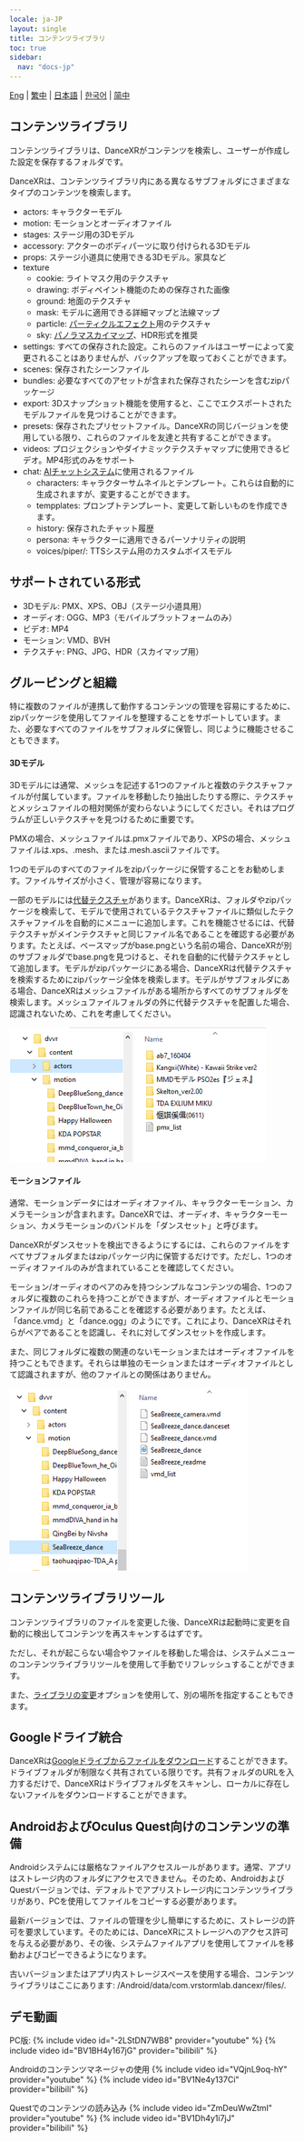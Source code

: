 ```yaml
---
locale: ja-JP
layout: single
title: コンテンツライブラリ
toc: true
sidebar:
  nav: "docs-jp"
---
```

[Eng](/dancexr/preparecontent) | [繁中](/tw/dancexr/preparecontent) | [日本語](/jp/dancexr/preparecontent) | [한국어](/kr/dancexr/preparecontent) | [简中](/zh/dancexr/preparecontent)

## コンテンツライブラリ

コンテンツライブラリは、DanceXRがコンテンツを検索し、ユーザーが作成した設定を保存するフォルダです。

DanceXRは、コンテンツライブラリ内にある異なるサブフォルダにさまざまなタイプのコンテンツを検索します。

* actors: キャラクターモデル
* motion: モーションとオーディオファイル
* stages: ステージ用の3Dモデル
* accessory: アクターのボディパーツに取り付けられる3Dモデル
* props: ステージ小道具に使用できる3Dモデル。家具など
* texture
  * cookie: ライトマスク用のテクスチャ
  * drawing: ボディペイント機能のための保存された画像
  * ground: 地面のテクスチャ
  * mask: モデルに適用できる詳細マップと法線マップ
  * particle: [パーティクルエフェクト](features/particles.md)用のテクスチャ
  * sky: [パノラマスカイマップ](features/skymap.md)、HDR形式を推奨
* settings: すべての保存された設定。これらのファイルはユーザーによって変更されることはありませんが、バックアップを取っておくことができます。
* scenes: 保存されたシーンファイル
* bundles: 必要なすべてのアセットが含まれた保存されたシーンを含むzipパッケージ
* export: 3Dスナップショット機能を使用すると、ここでエクスポートされたモデルファイルを見つけることができます。
* presets: 保存されたプリセットファイル。DanceXRの同じバージョンを使用している限り、これらのファイルを友達と共有することができます。
* videos: プロジェクションやダイナミックテクスチャマップに使用できるビデオ。MP4形式のみをサポート
* chat: [AIチャットシステム](ai_chat.md)に使用されるファイル
  * characters: キャラクターサムネイルとテンプレート。これらは自動的に生成されますが、変更することができます。
  * tempplates: プロンプトテンプレート、変更して新しいものを作成できます。
  * history: 保存されたチャット履歴
  * persona: キャラクターに適用できるパーソナリティの説明
  * voices/piper/: TTSシステム用のカスタムボイスモデル

## サポートされている形式

* 3Dモデル: PMX、XPS、OBJ（ステージ小道具用）
* オーディオ: OGG、MP3（モバイルプラットフォームのみ）
* ビデオ: MP4
* モーション: VMD、BVH
* テクスチャ: PNG、JPG、HDR（スカイマップ用）

## グルーピングと組織

特に複数のファイルが連携して動作するコンテンツの管理を容易にするために、zipパッケージを使用してファイルを整理することをサポートしています。また、必要なすべてのファイルをサブフォルダに保管し、同じように機能させることもできます。

#### 3Dモデル

3Dモデルには通常、メッシュを記述する1つのファイルと複数のテクスチャファイルが付属しています。ファイルを移動したり抽出したりする際に、テクスチャとメッシュファイルの相対関係が変わらないようにしてください。それはプログラムが正しいテクスチャを見つけるために重要です。

PMXの場合、メッシュファイルは.pmxファイルであり、XPSの場合、メッシュファイルは.xps、.mesh、または.mesh.asciiファイルです。

1つのモデルのすべてのファイルをzipパッケージに保管することをお勧めします。ファイルサイズが小さく、管理が容易になります。

一部のモデルには[代替テクスチャ](features/alternative_textures.md)があります。DanceXRは、フォルダやzipパッケージを検索して、モデルで使用されているテクスチャファイルに類似したテクスチャファイルを自動的にメニューに追加します。これを機能させるには、代替テクスチャがメインテクスチャと同じファイル名であることを確認する必要があります。たとえば、ベースマップがbase.pngという名前の場合、DanceXRが別のサブフォルダでbase.pngを見つけると、それを自動的に代替テクスチャとして追加します。モデルがzipパッケージにある場合、DanceXRは代替テクスチャを検索するためにzipパッケージ全体を検索します。モデルがサブフォルダにある場合、DanceXRはメッシュファイルがある場所からすべてのサブフォルダを検索します。メッシュファイルフォルダの外に代替テクスチャを配置した場合、認識されないため、これを考慮してください。

![actorsフォルダの例](/images/content_actors.PNG)

#### モーションファイル

通常、モーションデータにはオーディオファイル、キャラクターモーション、カメラモーションが含まれます。DanceXRでは、オーディオ、キャラクターモーション、カメラモーションのバンドルを「ダンスセット」と呼びます。

DanceXRがダンスセットを検出できるようにするには、これらのファイルをすべてサブフォルダまたはzipパッケージ内に保管するだけです。ただし、1つのオーディオファイルのみが含まれていることを確認してください。

モーション/オーディオのペアのみを持つシンプルなコンテンツの場合、1つのフォルダに複数のこれらを持つことができますが、オーディオファイルとモーションファイルが同じ名前であることを確認する必要があります。たとえば、「dance.vmd」と「dance.ogg」のようにです。これにより、DanceXRはそれらがペアであることを認識し、それに対してダンスセットを作成します。

また、同じフォルダに複数の関連のないモーションまたはオーディオファイルを持つこともできます。それらは単独のモーションまたはオーディオファイルとして認識されますが、他のファイルとの関係はありません。

![motionフォルダの例](/images/content_motion.PNG)

## コンテンツライブラリツール

コンテンツライブラリのファイルを変更した後、DanceXRは起動時に変更を自動的に検出してコンテンツを再スキャンするはずです。

ただし、それが起こらない場合やファイルを移動した場合は、システムメニューのコンテンツライブラリツールを使用して手動でリフレッシュすることができます。

また、[ライブラリの変更](features/googledrive.md)オプションを使用して、別の場所を指定することもできます。

## Googleドライブ統合
DanceXRは[Googleドライブからファイルをダウンロード](features/googledrive.md)することができます。ドライブフォルダが制限なく共有されている限りです。共有フォルダのURLを入力するだけで、DanceXRはドライブフォルダをスキャンし、ローカルに存在しないファイルをダウンロードすることができます。

## AndroidおよびOculus Quest向けのコンテンツの準備

Androidシステムには厳格なファイルアクセスルールがあります。通常、アプリはストレージ内のフォルダにアクセスできません。そのため、AndroidおよびQuestバージョンでは、デフォルトでアプリストレージ内にコンテンツライブラリがあり、PCを使用してファイルをコピーする必要があります。

最新バージョンでは、ファイルの管理を少し簡単にするために、ストレージの許可を要求しています。そのためには、DanceXRにストレージへのアクセス許可を与える必要があり、その後、システムファイルアプリを使用してファイルを移動およびコピーできるようになります。

古いバージョンまたはアプリ内ストレージスペースを使用する場合、コンテンツライブラリはここにあります: /Android/data/com.vrstormlab.dancexr/files/.

## デモ動画

PC版:
{% include video id="-2LStDN7WB8" provider="youtube" %}
{% include video id="BV1BH4y167jG" provider="bilibili" %}

Androidのコンテンツマネージャの使用
{% include video id="VQjnL9oq-hY" provider="youtube" %}
{% include video id="BV1Ne4y137Ci" provider="bilibili" %}

Questでのコンテンツの読み込み
{% include video id="ZmDeuWwZtmI" provider="youtube" %}
{% include video id="BV1Dh4y1i7jJ" provider="bilibili" %}